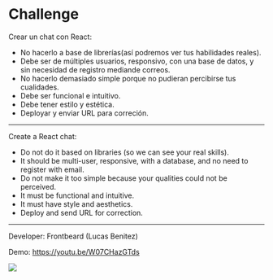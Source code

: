 # Challenge
Crear un chat con React:

- No hacerlo a base de librerías(así podremos ver tus habilidades reales).
- Debe ser de múltiples usuarios, responsivo, con una base de datos, y sin necesidad de registro mediande correos.
- No hacerlo demasiado simple porque no pudieran percibirse tus cualidades.
- Debe ser funcional e intuitivo.
- Debe tener estilo y estética.
- Deployar y enviar URL para correción.

--------------------------------------------

Create a React chat:

- Do not do it based on libraries (so we can see your real skills).
- It should be multi-user, responsive, with a database, and no need to register with email.
- Do not make it too simple because your qualities could not be perceived.
- It must be functional and intuitive.
- It must have style and aesthetics.
- Deploy and send URL for correction.

--------------------------------------------

Developer: Frontbeard (Lucas Benitez)

Demo: https://youtu.be/W07CHazGTds

[![](https://markdown-videos.deta.dev/youtube/W07CHazGTds)](https://youtu.be/W07CHazGTds)
